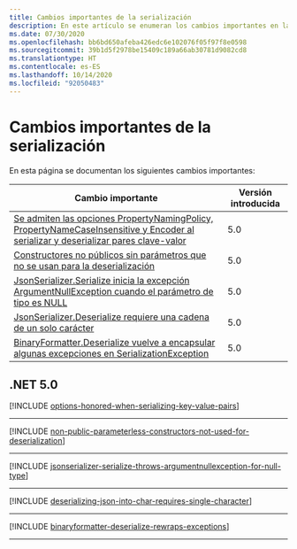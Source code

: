 ```yaml
---
title: Cambios importantes de la serialización
description: En este artículo se enumeran los cambios importantes en la categoría de serialización en .NET Core y .NET 5.0 y versiones posteriores.
ms.date: 07/30/2020
ms.openlocfilehash: bb6bd650afeba426edc6e102076f05f97f8e0598
ms.sourcegitcommit: 39b1d5f2978be15409c189a66ab30781d9082cd8
ms.translationtype: HT
ms.contentlocale: es-ES
ms.lasthandoff: 10/14/2020
ms.locfileid: "92050483"
---
```

# <a name="serialization-breaking-changes"></a>Cambios importantes de la serialización

En esta página se documentan los siguientes cambios importantes:

| Cambio importante | Versión introducida |
| - | - |
| [Se admiten las opciones PropertyNamingPolicy, PropertyNameCaseInsensitive y Encoder al serializar y deserializar pares clave-valor](#propertynamingpolicy-propertynamecaseinsensitive-and-encoder-options-are-honored-when-serializing-and-deserializing-key-value-pairs) | 5.0 |
| [Constructores no públicos sin parámetros que no se usan para la deserialización](#non-public-parameterless-constructors-not-used-for-deserialization) | 5.0 |
| [JsonSerializer.Serialize inicia la excepción ArgumentNullException cuando el parámetro de tipo es NULL](#jsonserializerserialize-throws-argumentnullexception-when-type-parameter-is-null) | 5.0 |
| [JsonSerializer.Deserialize requiere una cadena de un solo carácter](#jsonserializerdeserialize-requires-single-character-string) | 5.0 |
| [BinaryFormatter.Deserialize vuelve a encapsular algunas excepciones en SerializationException](#binaryformatterdeserialize-rewraps-some-exceptions-in-serializationexception) | 5.0 |

## <a name="net-50"></a>.NET 5.0

[!INCLUDE [options-honored-when-serializing-key-value-pairs](../../../includes/core-changes/serialization/5.0/options-honored-when-serializing-key-value-pairs.md)]

***

[!INCLUDE [non-public-parameterless-constructors-not-used-for-deserialization](../../../includes/core-changes/serialization/5.0/non-public-parameterless-constructors-not-used-for-deserialization.md)]

***

[!INCLUDE [jsonserializer-serialize-throws-argumentnullexception-for-null-type](../../../includes/core-changes/serialization/5.0/jsonserializer-serialize-throws-argumentnullexception-for-null-type.md)]

***

[!INCLUDE [deserializing-json-into-char-requires-single-character](../../../includes/core-changes/serialization/5.0/deserializing-json-into-char-requires-single-character.md)]

***

[!INCLUDE [binaryformatter-deserialize-rewraps-exceptions](../../../includes/core-changes/serialization/5.0/binaryformatter-deserialize-rewraps-exceptions.md)]

***
